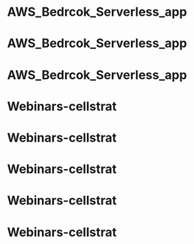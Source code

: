 # AWS_Bedrcok_Serverless_app
# AWS_Bedrcok_Serverless_app
# AWS_Bedrcok_Serverless_app
# Webinars-cellstrat
# Webinars-cellstrat
# Webinars-cellstrat
# Webinars-cellstrat
# Webinars-cellstrat
